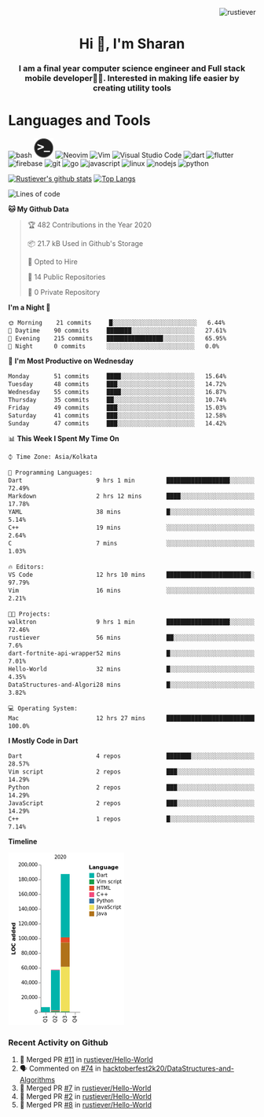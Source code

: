<p align="right"> <img src="https://komarev.com/ghpvc/?username=rustiever" alt="rustiever" /> </p>
<h1 align="center">Hi 👋, I'm Sharan</h1>
<h3 align="center">I am a final year computer science engineer and Full stack mobile developer👨‍💻. Interested in making life easier by creating utility tools</h3>



<!-- * 🔭 I’m currently working on [Bridge](https://github.com/rustiever/bridge)

* 🌱 I’m currently learning **Flutter, Golang**

* 📫 How to reach me **sharanneeded@gmail.com**

* ⚡ Available for Freelance projects/internship opportunities. -->

# Languages and Tools

<p align="left">

  <img src="https://www.vectorlogo.zone/logos/gnu_bash/gnu_bash-icon.svg" alt="bash" width="40" height="40"/>

  <img src="https://raw.githubusercontent.com/github/explore/d92924b1d925bb134e308bd29c9de6c302ed3beb/topics/terminal/terminal.png" alt="Terminal" width="40" height="40"/> 

  <img src="https://www.vectorlogo.zone/logos/neovimio/neovimio-icon.svg" alt="Neovim" width="40" height="40"/> 
  
  <img src="https://www.vectorlogo.zone/logos/vim/vim-icon.svg" alt="Vim" width="40" height="40"/> 

  <img src="https://www.vectorlogo.zone/logos/visualstudio_code/visualstudio_code-icon.svg" alt="Visual Studio Code" width="40" height="40"/> 

  <img src="https://www.vectorlogo.zone/logos/dartlang/dartlang-icon.svg" alt="dart" width="40" height="40"/>

  <img src="https://www.vectorlogo.zone/logos/flutterio/flutterio-icon.svg" alt="flutter" width="40" height="40"/> 
  
  <img src="https://www.vectorlogo.zone/logos/firebase/firebase-icon.svg" alt="firebase" width="40" height="40"/>

  <img src="https://www.vectorlogo.zone/logos/git-scm/git-scm-icon.svg" alt="git" width="40" height="40"/> 

  <img src="https://devicons.github.io/devicon/devicon.git/icons/go/go-original.svg" alt="go" width="40" height="40"/>

  <img src="https://devicons.github.io/devicon/devicon.git/icons/javascript/javascript-original.svg" alt="javascript" width="40" height="40"/>
  
  <img src="https://devicons.github.io/devicon/devicon.git/icons/linux/linux-original.svg" alt="linux" width="40" height="40"/> 

  <img src="https://devicons.github.io/devicon/devicon.git/icons/nodejs/nodejs-original-wordmark.svg" alt="nodejs" width="40" height="40"/>

  <img src="https://devicons.github.io/devicon/devicon.git/icons/python/python-original.svg" alt="python" width="40" height="40"/>

[![Rustiever's github stats](https://github-readme-stats.vercel.app/api?username=rustiever&theme=algolia&count_private=true&show_icons=true)](https://github.com/rustiever/)
[![Top Langs](https://github-readme-stats.vercel.app/api/top-langs/?username=rustiever&layout=compact&langs_count=10&theme=algolia)](https://github.com/rustiever/)



<!--START_SECTION:waka-->
![Lines of code](https://img.shields.io/badge/From%20Hello%20World%20I%27ve%20Written-6.9%20million%20lines%20of%20code-blue)

**🐱 My Github Data** 

> 🏆 482 Contributions in the Year 2020
 > 
> 📦 21.7 kB Used in Github's Storage 
 > 
> 💼 Opted to Hire
 > 
> 📜 14 Public Repositories
 > 
> 🔑 0 Private Repository 
 > 
**I'm a Night 🦉** 

```text
🌞 Morning    21 commits     █░░░░░░░░░░░░░░░░░░░░░░░░   6.44% 
🌆 Daytime    90 commits     ███████░░░░░░░░░░░░░░░░░░   27.61% 
🌃 Evening    215 commits    ████████████████░░░░░░░░░   65.95% 
🌙 Night      0 commits      ░░░░░░░░░░░░░░░░░░░░░░░░░   0.0%

```
📅 **I'm Most Productive on Wednesday** 

```text
Monday       51 commits     ████░░░░░░░░░░░░░░░░░░░░░   15.64% 
Tuesday      48 commits     ███░░░░░░░░░░░░░░░░░░░░░░   14.72% 
Wednesday    55 commits     ████░░░░░░░░░░░░░░░░░░░░░   16.87% 
Thursday     35 commits     ██░░░░░░░░░░░░░░░░░░░░░░░   10.74% 
Friday       49 commits     ███░░░░░░░░░░░░░░░░░░░░░░   15.03% 
Saturday     41 commits     ███░░░░░░░░░░░░░░░░░░░░░░   12.58% 
Sunday       47 commits     ███░░░░░░░░░░░░░░░░░░░░░░   14.42%

```


📊 **This Week I Spent My Time On** 

```text
⌚︎ Time Zone: Asia/Kolkata

💬 Programming Languages: 
Dart                     9 hrs 1 min         ██████████████████░░░░░░░   72.49% 
Markdown                 2 hrs 12 mins       ████░░░░░░░░░░░░░░░░░░░░░   17.78% 
YAML                     38 mins             █░░░░░░░░░░░░░░░░░░░░░░░░   5.14% 
C++                      19 mins             ░░░░░░░░░░░░░░░░░░░░░░░░░   2.64% 
C                        7 mins              ░░░░░░░░░░░░░░░░░░░░░░░░░   1.03%

🔥 Editors: 
VS Code                  12 hrs 10 mins      ████████████████████████░   97.79% 
Vim                      16 mins             ░░░░░░░░░░░░░░░░░░░░░░░░░   2.21%

🐱‍💻 Projects: 
walktron                 9 hrs 1 min         ██████████████████░░░░░░░   72.46% 
rustiever                56 mins             ██░░░░░░░░░░░░░░░░░░░░░░░   7.6% 
dart-fortnite-api-wrapper52 mins             █░░░░░░░░░░░░░░░░░░░░░░░░   7.01% 
Hello-World              32 mins             █░░░░░░░░░░░░░░░░░░░░░░░░   4.35% 
DataStructures-and-Algori28 mins             █░░░░░░░░░░░░░░░░░░░░░░░░   3.82%

💻 Operating System: 
Mac                      12 hrs 27 mins      █████████████████████████   100.0%

```

**I Mostly Code in Dart** 

```text
Dart                     4 repos             ███████░░░░░░░░░░░░░░░░░░   28.57% 
Vim script               2 repos             ███░░░░░░░░░░░░░░░░░░░░░░   14.29% 
Python                   2 repos             ███░░░░░░░░░░░░░░░░░░░░░░   14.29% 
JavaScript               2 repos             ███░░░░░░░░░░░░░░░░░░░░░░   14.29% 
C++                      1 repos             █░░░░░░░░░░░░░░░░░░░░░░░░   7.14%

```


**Timeline**

![Chart not found](https://github.com/rustiever/rustiever/blob/master/charts/bar_graph.png) 


<!--END_SECTION:waka-->

### Recent Activity on Github
<!--START_SECTION:activity-->
1. 🎉 Merged PR [#11](https://github.com/rustiever/Hello-World/pull/11) in [rustiever/Hello-World](https://github.com/rustiever/Hello-World)
2. 🗣 Commented on [#74](https://github.com/hacktoberfest2k20/DataStructures-and-Algorithms/issues/74) in [hacktoberfest2k20/DataStructures-and-Algorithms](https://github.com/hacktoberfest2k20/DataStructures-and-Algorithms)
3. 🎉 Merged PR [#7](https://github.com/rustiever/Hello-World/pull/7) in [rustiever/Hello-World](https://github.com/rustiever/Hello-World)
4. 🎉 Merged PR [#2](https://github.com/rustiever/Hello-World/pull/2) in [rustiever/Hello-World](https://github.com/rustiever/Hello-World)
5. 🎉 Merged PR [#8](https://github.com/rustiever/Hello-World/pull/8) in [rustiever/Hello-World](https://github.com/rustiever/Hello-World)
<!--END_SECTION:activity-->